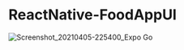 # ReactNative-FoodAppUI

![Screenshot_20210405-225400_Expo Go](https://user-images.githubusercontent.com/63144534/113603992-79d89600-9666-11eb-89d2-584e1c4f237e.jpg)
